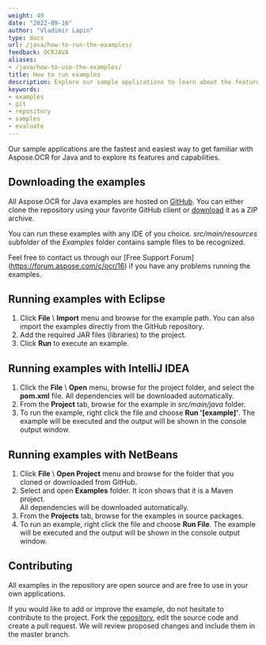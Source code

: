 ```yaml
---
weight: 40
date: "2022-09-16"
author: "Vladimir Lapin"
type: docs
url: /java/how-to-run-the-examples/
feedback: OCRJAVA
aliases:
- /java/how-to-use-the-examples/
title: How to run examples
description: Explore our sample applications to learn about the features and capabilities of Aspose.OCR for Java.
keywords:
- examples
- git
- repository
- samples
- evaluate
---
```


Our sample applications are the fastest and easiest way to get familiar with Aspose.OCR for Java and to explore its features and capabilities.

## Downloading the examples

All Aspose.OCR for Java examples are hosted on [GitHub](https://github.com/aspose-ocr/Aspose.OCR-for-Java). You can either clone the repository using your favorite GitHub client or [download](https://github.com/aspose-ocr/Aspose.OCR-for-Java/archive/refs/heads/master.zip) it as a ZIP archive.

You can run these examples with any IDE of you choice. _src/main/resources_ subfolder of the _Examples_ folder contains sample files to be recognized.

Feel free to contact us through our [Free Support Forum] (https://forum.aspose.com/c/ocr/16) if you have any problems running the examples.

## Running examples with Eclipse

1. Click **File** \ **Import** menu and browse for the example path. You can also import the examples directly from the GitHub repository.
2. Add the required JAR files (libraries) to the project.
3. Click **Run** to execute an example.

## Running examples with IntelliJ IDEA

1. Click the **File** \ **Open** menu, browse for the project folder, and select the **pom.xml** file. All dependencies will be downloaded automatically.
2. From the **Project** tab, browse for the example in _src/main/java_ folder.
3. To run the example, right click the file and choose **Run '[example]'**. The example will be executed and the output will be shown in the console output window.

## Running examples with NetBeans

1. Click **File** \ **Open Project** menu and browse for the folder that you cloned or downloaded from GitHub.
2. Select and open **Examples** folder. It icon shows that it is a Maven project.  
   All dependencies will be downloaded automatically.
3. From the **Projects** tab, browse for the examples in source packages.
4. To run an example, right click the file and choose **Run File**. The example will be executed and the output will be shown in the console output window.

## Contributing

All examples in the repository are open source and are free to use in your own applications.

If you would like to add or improve the example, do not hesitate to contribute to the project. Fork the [repository](https://github.com/aspose-ocr/Aspose.OCR-for-Java), edit the source code and create a pull request. We will review proposed changes and include them in the master branch.
